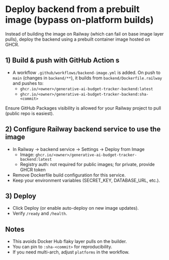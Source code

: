 # Deploy backend from a prebuilt image (bypass on-platform builds)

Instead of building the image on Railway (which can fail on base image layer pulls), deploy the backend using a prebuilt container image hosted on GHCR.

## 1) Build & push with GitHub Action	s

- A workflow `.github/workflows/backend-image.yml` is added. On push to `main` (changes in `backend/**`), it builds from `backend/Dockerfile.railway` and pushes to:
  - `ghcr.io/<owner>/generative-ai-budget-tracker-backend:latest`
  - `ghcr.io/<owner>/generative-ai-budget-tracker-backend:sha-<commit>`

Ensure GitHub Packages visibility is allowed for your Railway project to pull (public repo is easiest).

## 2) Configure Railway backend service to use the image

- In Railway → backend service → Settings → Deploy from Image
  - Image: `ghcr.io/<owner>/generative-ai-budget-tracker-backend:latest`
  - Registry auth: not required for public images; for private, provide GHCR token
- Remove Dockerfile build configuration for this service.
- Keep your environment variables (SECRET_KEY, DATABASE_URL, etc.).

## 3) Deploy

- Click Deploy (or enable auto-deploy on new image updates).
- Verify `/ready` and `/health`.

## Notes

- This avoids Docker Hub flaky layer pulls on the builder.
- You can pin to `:sha-<commit>` for reproducibility.
- If you need multi-arch, adjust `platforms` in the workflow.
